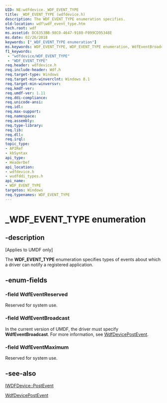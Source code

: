 ```yaml
---
UID: NE:wdfdevice._WDF_EVENT_TYPE
title: _WDF_EVENT_TYPE (wdfdevice.h)
description: The WDF_EVENT_TYPE enumeration specifies.
old-location: wdf\wdf_event_type.htm
tech.root: wdf
ms.assetid: DC6353BB-98C0-4647-9180-F099CD95348E
ms.date: 02/26/2018
keywords: ["_WDF_EVENT_TYPE enumeration"]
ms.keywords: WDF_EVENT_TYPE, WDF_EVENT_TYPE enumeration, WdfEventBroadcast, WdfEventMaximum, WdfEventReserved, _WDF_EVENT_TYPE, wdf.wdf_event_type, wdfdevice/WDF_EVENT_TYPE, wdfdevice/WdfEventBroadcast, wdfdevice/WdfEventMaximum, wdfdevice/WdfEventReserved, wudfddi_types/WDF_EVENT_TYPE, wudfddi_types/WdfEventBroadcast, wudfddi_types/WdfEventMaximum, wudfddi_types/WdfEventReserved
f1_keywords:
 - "wdfdevice/WDF_EVENT_TYPE"
 - "WDF_EVENT_TYPE"
req.header: wdfdevice.h
req.include-header: Wdf.h
req.target-type: Windows
req.target-min-winverclnt: Windows 8.1
req.target-min-winversvr: 
req.kmdf-ver: 
req.umdf-ver: 1.11
req.ddi-compliance: 
req.unicode-ansi: 
req.idl: 
req.max-support: 
req.namespace: 
req.assembly: 
req.type-library: 
req.lib: 
req.dll: 
req.irql: 
topic_type:
- APIRef
- kbSyntax
api_type:
- HeaderDef
api_location:
- wdfdevice.h
- wudfddi_types.h
api_name:
- WDF_EVENT_TYPE
targetos: Windows
req.typenames: WDF_EVENT_TYPE
---
```


# _WDF_EVENT_TYPE enumeration


## -description


<p class="CCE_Message">[Applies to UMDF only]</p>

The <b>WDF_EVENT_TYPE</b> enumeration specifies  types of events about which a driver can notify a registered application.


## -enum-fields




### -field WdfEventReserved

Reserved for system use.


### -field WdfEventBroadcast

In the current version of UMDF, the driver must specify <b>WdfEventBroadcast</b>. For more information, see <a href="https://docs.microsoft.com/windows-hardware/drivers/ddi/wdfdevice/nf-wdfdevice-wdfdevicepostevent">WdfDevicePostEvent</a>.


### -field WdfEventMaximum

Reserved for system use.


## -see-also




<a href="https://docs.microsoft.com/windows-hardware/drivers/ddi/wudfddi/nf-wudfddi-iwdfdevice-postevent">IWDFDevice::PostEvent</a>



<a href="https://docs.microsoft.com/windows-hardware/drivers/ddi/wdfdevice/nf-wdfdevice-wdfdevicepostevent">WdfDevicePostEvent</a>
 

 

